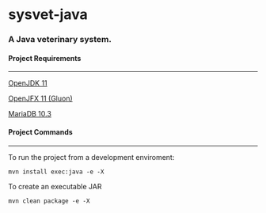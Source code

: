 # sysvet-java
### A Java veterinary system.

#### Project Requirements
-----

[OpenJDK 11](https://adoptopenjdk.net/)

[OpenJFX 11 (Gluon)](https://gluonhq.com/products/javafx/)

[MariaDB 10.3](https://downloads.mariadb.org/mariadb/+releases/)

#### Project Commands
-----
To run the project from a development enviroment:

```
mvn install exec:java -e -X
```

To create an executable JAR

```
mvn clean package -e -X
```
